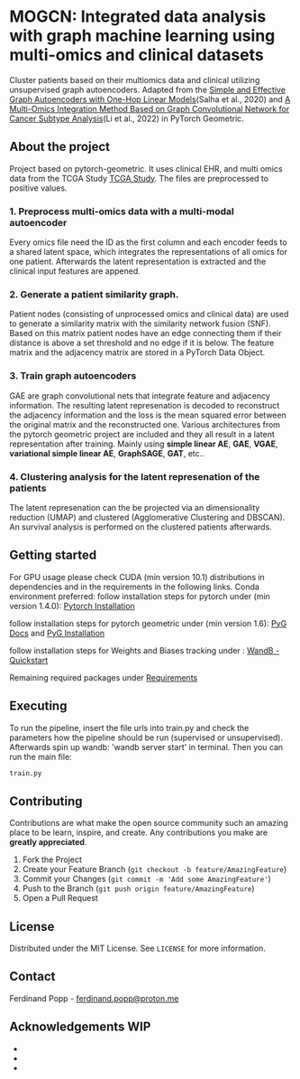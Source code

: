 <!--
*** Thanks for checking out the Best-README-Template. If you have a suggestion
*** that would make this better, please fork the repo and create a pull request
*** or simply open an issue with the tag "enhancement".
*** Thanks again! Now go create something AMAZING! :D
***
***
***
*** To avoid retyping too much info. Do a search and replace for the following:
*** github_username, repo_name, twitter_handle, email, project_title, project_description
-->


# MOGCN: Integrated data analysis with graph machine learning using multi-omics and clinical datasets
Cluster patients based on their multiomics data and clinical utilizing unsupervised graph autoencoders. Adapted from the [Simple and Effective Graph Autoencoders with One-Hop Linear Models](https://arxiv.org/pdf/2001.07614v1.pdf)(Salha et al., 2020) and [A Multi-Omics Integration Method Based on Graph Convolutional Network for Cancer Subtype Analysis](https://www.frontiersin.org/articles/10.3389/fgene.2022.806842/pdf)(Li et al., 2022) in PyTorch Geometric.

## About the project
Project based on pytorch-geometric. It uses clinical EHR, and multi omics data from the TCGA Study [TCGA Study](https://www.cancer.gov/about-nci/organization/ccg/research/structural-genomics/tcga). The files are preprocessed to positive values.
### 1. Preprocess multi-omics data with a multi-modal autoencoder
Every omics file need the ID as the first column and each encoder feeds to a shared latent space, which integrates the representations of all omics for one patient.
Afterwards the latent representation is extracted and the clinical input features are appened.
### 2. Generate a patient similarity graph. 
Patient nodes (consisting of unprocessed omics and clinical data) are used to generate a similarity matrix with the similarity network fusion (SNF). Based on this matrix patient nodes have an edge connecting them if their distance is above a set threshold and no edge if it is below. The feature matrix and the adjacency matrix are stored in a PyTorch Data Object.
### 3. Train graph autoencoders 
GAE are graph convolutional nets that integrate feature and adjacency information. The resulting latent represenation is decoded to reconstruct the adjacency 
information and the loss is the mean squared error between the original matrix and the reconstructed one.
Various architectures from the pytorch geometric project are included and they all result in a latent representation after training. Mainly using **simple linear AE**, **GAE**, **VGAE**, **variational simple linear AE**, **GraphSAGE**, **GAT**, etc..
### 4. Clustering analysis for the latent represenation of the patients 
The latent represenation can the be projected via an dimensionality reduction (UMAP) and clustered (Agglomerative Clustering and DBSCAN). An survival analysis is performed on the clustered patients afterwards.

## Getting started
For GPU usage please check CUDA (min version 10.1) distributions in dependencies and in the requirements in the following links.
Conda environment preferred:
follow installation steps for pytorch under (min version 1.4.0): [Pytorch Installation](https://pytorch.org/get-started/locally/)

follow installation steps for pytorch geometric under (min version 1.6): [PyG Docs](https://pytorch-geometric.readthedocs.io/en/latest/notes/installation.html) and [PyG Installation](https://github.com/rusty1s/pytorch_geometric/blob/master/README.md#installation)

follow installation steps for Weights and Biases tracking under : [WandB - Quickstart](https://docs.wandb.ai/quickstart)

Remaining required packages under [Requirements](requirements.txt)


## Executing 
To run the pipeline, insert the file urls into train.py and check the parameters how the pipeline should be run (supervised or unsupervised). Afterwards spin up wandb: 'wandb server start' in terminal. Then you can run the main file:  
```python
train.py
```

<!-- CONTRIBUTING -->
## Contributing

Contributions are what make the open source community such an amazing place to be learn, inspire, and create. Any contributions you make are **greatly appreciated**.

1. Fork the Project
2. Create your Feature Branch (`git checkout -b feature/AmazingFeature`)
3. Commit your Changes (`git commit -m 'Add some AmazingFeature'`)
4. Push to the Branch (`git push origin feature/AmazingFeature`)
5. Open a Pull Request



<!-- LICENSE -->
## License

Distributed under the MIT License. See `LICENSE` for more information.



<!-- CONTACT -->
## Contact

Ferdinand Popp - ferdinand.popp@proton.me

<!-- ACKNOWLEDGEMENTS -->
## Acknowledgements WIP

* []()
* []()
* []()





<!-- MARKDOWN LINKS & IMAGES -->
<!-- https://www.markdownguide.org/basic-syntax/#reference-style-links -->
[contributors-shield]: https://img.shields.io/github/contributors/github_username/repo.svg?style=for-the-badge
[contributors-url]: https://github.com/github_username/repo/graphs/contributors
[forks-shield]: https://img.shields.io/github/forks/github_username/repo.svg?style=for-the-badge
[forks-url]: https://github.com/github_username/repo/network/members
[stars-shield]: https://img.shields.io/github/stars/github_username/repo.svg?style=for-the-badge
[stars-url]: https://github.com/github_username/repo/stargazers
[issues-shield]: https://img.shields.io/github/issues/github_username/repo.svg?style=for-the-badge
[issues-url]: https://github.com/github_username/repo/issues
[license-shield]: https://img.shields.io/github/license/github_username/repo.svg?style=for-the-badge
[license-url]: https://github.com/github_username/repo/blob/master/LICENSE.txt
[linkedin-shield]: https://img.shields.io/badge/-LinkedIn-black.svg?style=for-the-badge&logo=linkedin&colorB=555
[linkedin-url]: https://linkedin.com/in/github_username
